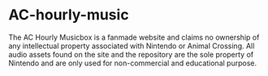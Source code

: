 # AC-hourly-music

The AC Hourly Musicbox is a fanmade website and claims no ownership of any intellectual property associated with Nintendo or Animal Crossing. All audio assets found on the site and the repository are the sole property of Nintendo and are only used for non-commercial and educational purpose.
